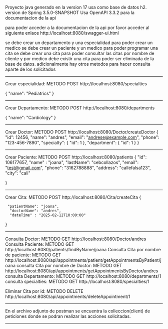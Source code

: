 Proyecto java generado en la version 17
usa como base de datos h2.
version de Spring 3.5.0-SNAPSHOT
Usa OpenAPI 3.3.2 para la documentacion de la api

para poder acceder a la documentacion de la api por favor acceder al siguiente enlace
http://localhost:8080/swagger-ui.html

se debe crear un departamento y una especialidad para poder crear un medico
se debe crear un paciente y un medico para poder programar una cita
se debe crear una cita para poder consultar las citas por nombre de cliente y por medico
debe existir una cita para poder ser eliminada de la base de datos.
adicionalmente hay otros metodos para hacer consulta aparte de los solicitados

************************************************************************************************
Crear especialidad: METODO POST http://localhost:8080/specialties

{
"name": "Pediatrics"
}

************************************************************************************************
Crear Departamento: METODO POST http://localhost:8080/departments

{
"name": "Cardiology"
}


************************************************************************************************
Crear Doctor: METODO POST http://localhost:8080/Doctor/createDoctor
{
"id": 12456,
"name": "andres",
"email": "andrese@example.com",
"phone": "123-456-7890",
"specialty": {
"id": 1
},
"department": {
"id": 1
}
}
************************************************************************************************
Crear Paciente: METODO POST http://localhost:8080/patients
{
"id": 106177657,
"name" : "joana",
"lastName": "cebcollazos",
"email": "test@gmail.com",
"phone": "3162788888",
"address": "callefalsa123",
"city": "cali"

}
************************************************************************************************
Crear Cita: METODO POST http://localhost:8080/Cita/createCita
{

     "patientName": "joana",
      "doctorName": "andres",
      "dateTime" : "2025-02-12T10:00:00"
}
************************************************************************************************

Consulta Doctor: METODO GET http://localhost:8080/Doctor/andres
Consulta Paciente: METODO GET http://localhost:8080/patients/findByName/joana
Consulta Cita por nombre de paciente: METODO GET http://localhost:8080/api/appointments/patient/getAppointmentsByPatient/joana
consulta Cita por nombre de Doctor: METODO GET http://localhost:8080/api/appointments/getAppointmentsByDoctor/andres
consulta Departamento: METODO GET http://localhost:8080/departments/1
consulta specialties: METODO GET http://localhost:8080/specialties/1

Eliminar Cita por id: METODO DELETE http://localhost:8080/api/appointments/deleteAppointment/1

************************************************************************************************
En el archivo adjunto de postman se
encuentra la colleccion(client) de peticiones
donde se podran realizar las acciones solicitadas.
************************************************************************************************
